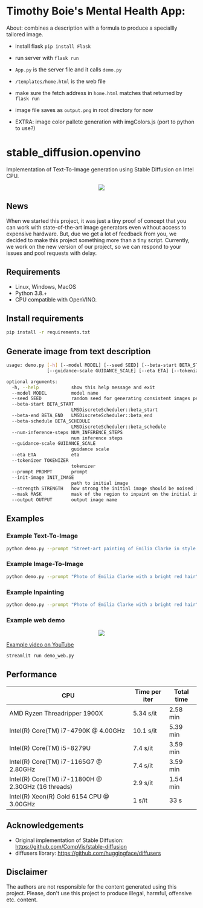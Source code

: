 # Timothy Boie's Mental Health App:

About: combines a description with a formula to produce a speciallly tailored image.

- install flask `pip install Flask`
- run server with `flask run`
- `App.py` is the server file and it calls `demo.py`
- `/templates/home.html` is the web file
- make sure the fetch address in `home.html` matches that returned by `flask run`
- image file saves as `output.png` in root directory for now

- EXTRA: image color pallete generation with imgColors.js (port to python to use?)

# stable_diffusion.openvino

Implementation of Text-To-Image generation using Stable Diffusion on Intel CPU.

<p align="center">
  <img src="data/title.png"/>
</p>

## News

When we started this project, it was just a tiny proof of concept that you can work with state-of-the-art image generators even without access to expensive hardware.
But, due we get a lot of feedback from you, we decided to make this project something more than a tiny script.
Currently, we work on the new version of our project, so we can respond to your issues and pool requests with delay.

## Requirements

- Linux, Windows, MacOS
- Python 3.8.+
- CPU compatible with OpenVINO.

## Install requirements

```bash
pip install -r requirements.txt
```

## Generate image from text description

```bash
usage: demo.py [-h] [--model MODEL] [--seed SEED] [--beta-start BETA_START] [--beta-end BETA_END] [--beta-schedule BETA_SCHEDULE] [--num-inference-steps NUM_INFERENCE_STEPS]
               [--guidance-scale GUIDANCE_SCALE] [--eta ETA] [--tokenizer TOKENIZER] [--prompt PROMPT] [--init-image INIT_IMAGE] [--strength STRENGTH] [--mask MASK] [--output OUTPUT]

optional arguments:
  -h, --help            show this help message and exit
  --model MODEL         model name
  --seed SEED           random seed for generating consistent images per prompt
  --beta-start BETA_START
                        LMSDiscreteScheduler::beta_start
  --beta-end BETA_END   LMSDiscreteScheduler::beta_end
  --beta-schedule BETA_SCHEDULE
                        LMSDiscreteScheduler::beta_schedule
  --num-inference-steps NUM_INFERENCE_STEPS
                        num inference steps
  --guidance-scale GUIDANCE_SCALE
                        guidance scale
  --eta ETA             eta
  --tokenizer TOKENIZER
                        tokenizer
  --prompt PROMPT       prompt
  --init-image INIT_IMAGE
                        path to initial image
  --strength STRENGTH   how strong the initial image should be noised [0.0, 1.0]
  --mask MASK           mask of the region to inpaint on the initial image
  --output OUTPUT       output image name
```

## Examples

### Example Text-To-Image

```bash
python demo.py --prompt "Street-art painting of Emilia Clarke in style of Banksy, photorealism"
```

### Example Image-To-Image

```bash
python demo.py --prompt "Photo of Emilia Clarke with a bright red hair" --init-image ./data/input.png --strength 0.5
```

### Example Inpainting

```bash
python demo.py --prompt "Photo of Emilia Clarke with a bright red hair" --init-image ./data/input.png --mask ./data/mask.png --strength 0.5
```

### Example web demo

<p align="center">
  <img src="data/demo_web.png"/>
</p>

[Example video on YouTube](https://youtu.be/wkbrRr6PPcY)

```bash
streamlit run demo_web.py
```

## Performance

| CPU                                                | Time per iter | Total time |
| -------------------------------------------------- | ------------- | ---------- |
| AMD Ryzen Threadripper 1900X                       | 5.34 s/it     | 2.58 min   |
| Intel(R) Core(TM) i7-4790K @ 4.00GHz               | 10.1 s/it     | 5.39 min   |
| Intel(R) Core(TM) i5-8279U                         | 7.4 s/it      | 3.59 min   |
| Intel(R) Core(TM) i7-1165G7 @ 2.80GHz              | 7.4 s/it      | 3.59 min   |
| Intel(R) Core(TM) i7-11800H @ 2.30GHz (16 threads) | 2.9 s/it      | 1.54 min   |
| Intel(R) Xeon(R) Gold 6154 CPU @ 3.00GHz           | 1 s/it        | 33 s       |

## Acknowledgements

- Original implementation of Stable Diffusion: https://github.com/CompVis/stable-diffusion
- diffusers library: https://github.com/huggingface/diffusers

## Disclaimer

The authors are not responsible for the content generated using this project.
Please, don't use this project to produce illegal, harmful, offensive etc. content.
